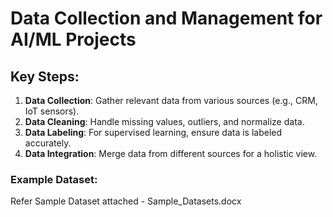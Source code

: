 # Data Collection and Management for AI/ML Projects

## Key Steps:
1. **Data Collection**: Gather relevant data from various sources (e.g., CRM, IoT sensors).
2. **Data Cleaning**: Handle missing values, outliers, and normalize data.
3. **Data Labeling**: For supervised learning, ensure data is labeled accurately.
4. **Data Integration**: Merge data from different sources for a holistic view.

### Example Dataset:
Refer Sample Dataset attached - Sample_Datasets.docx
